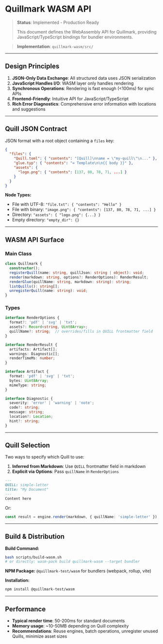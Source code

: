 # Quillmark WASM API

> **Status**: Implemented - Production Ready
>
> This document defines the WebAssembly API for Quillmark, providing JavaScript/TypeScript bindings for bundler environments.

> **Implementation**: `quillmark-wasm/src/`

---

## Design Principles

1. **JSON-Only Data Exchange**: All structured data uses JSON serialization
2. **JavaScript Handles I/O**: WASM layer only handles rendering
3. **Synchronous Operations**: Rendering is fast enough (<100ms) for sync APIs
4. **Frontend-Friendly**: Intuitive API for JavaScript/TypeScript
5. **Rich Error Diagnostics**: Comprehensive error information with locations and suggestions

---

## Quill JSON Contract

JSON format with a root object containing a `files` key:

```json
{
  "files": {
    "Quill.toml": { "contents": "[Quill]\nname = \"my-quill\"\n..." },
    "glue.typ": { "contents": "= Template\n\n{{ body }}" },
    "assets": {
      "logo.png": { "contents": [137, 80, 78, 71, ...] }
    }
  }
}
```

**Node Types:**
- File with UTF-8: `"file.txt": { "contents": "Hello" }`
- File with binary: `"image.png": { "contents": [137, 80, 78, 71, ...] }`
- Directory: `"assets": { "logo.png": {...} }`
- Empty directory: `"empty_dir": {}`

---

## WASM API Surface

### Main Class

```typescript
class Quillmark {
  constructor();
  registerQuill(name: string, quillJson: string | object): void;
  render(markdown: string, options?: RenderOptions): RenderResult;
  renderGlue(quillName: string, markdown: string): string;
  listQuills(): string[];
  unregisterQuill(name: string): void;
}
```

### Types

```typescript
interface RenderOptions {
  format?: 'pdf' | 'svg' | 'txt';
  assets?: Record<string, Uint8Array>;
  quillName?: string;  // overrides/fills in QUILL frontmatter field
}

interface RenderResult {
  artifacts: Artifact[];
  warnings: Diagnostic[];
  renderTimeMs: number;
}

interface Artifact {
  format: 'pdf' | 'svg' | 'txt';
  bytes: Uint8Array;
  mimeType: string;
}

interface Diagnostic {
  severity: 'error' | 'warning' | 'note';
  code?: string;
  message: string;
  location?: Location;
  hint?: string;
}
```

---

## Quill Selection

Two ways to specify which Quill to use:

1. **Inferred from Markdown**: Use `QUILL` frontmatter field in markdown
2. **Explicit via Options**: Pass `quillName` in `RenderOptions`

```markdown
---
QUILL: simple-letter
title: "My Document"
---
Content here
```

Or:

```typescript
const result = engine.render(markdown, { quillName: 'simple-letter' });
```

---

## Build & Distribution

**Build Command:**
```bash
bash scripts/build-wasm.sh
# or directly: wasm-pack build quillmark-wasm --target bundler
```

**NPM Package:** `@quillmark-test/wasm` for bundlers (webpack, rollup, vite)

**Installation:**
```bash
npm install @quillmark-test/wasm
```

---

## Performance

- **Typical render time**: 50-200ms for standard documents
- **Memory usage**: ~10-50MB depending on Quill complexity
- **Recommendations**: Reuse engines, batch operations, unregister unused Quills, minimize asset sizes
